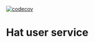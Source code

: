 [![codecov](https://codecov.io/gh/ITRoleGames/hat-user-back/branch/master/graph/badge.svg?token=8HH4XPW6IV)](https://codecov.io/gh/ITRoleGames/hat-user-back)

# Hat user service
